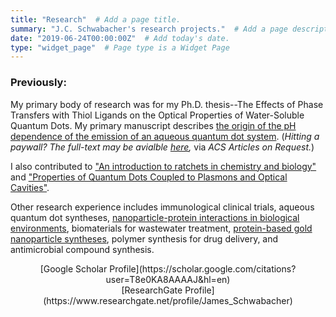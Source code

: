 ```yaml
---
title: "Research"  # Add a page title.
summary: "J.C. Schwabacher's research projects."  # Add a page description.
date: "2019-06-24T00:00:00Z"  # Add today's date.
type: "widget_page"  # Page type is a Widget Page
---
```


### Previously:
My primary body of research was for my Ph.D. thesis--The Effects of Phase Transfers with Thiol Ligands on the Optical Properties of Water-Soluble Quantum Dots. My primary manuscript describes [the origin of the pH dependence of the emission of an aqueous quantum dot system](https://pubs.acs.org/doi/10.1021/acs.jpcc.9b03619). (*Hitting a paywall? The full-text may be avialble [here](https://pubs.acs.org/articlesonrequest/AOR-vUemTZcSjtWyQRe658gU),* via *ACS Articles on Request.*)

I also contributed to ["An introduction to ratchets in chemistry and biology"](https://doi.org/10.1039/C7MH00062F) and ["Properties of Quantum Dots Coupled to Plasmons and Optical Cavities"](https://doi.org/10.1063/1.5124392).

Other research experience includes immunological clinical trials, aqueous quantum dot syntheses, [nanoparticle-protein interactions in biological environments](http://pubs.acs.org/doi/abs/10.1021/acs.biomac.6b01503), biomaterials for wastewater treatment, [protein-based gold nanoparticle syntheses](https://doi.org/10.1039/C7DT03275G), polymer synthesis for drug delivery, and antimicrobial compound synthesis.

<center>[Google Scholar Profile](https://scholar.google.com/citations?user=T8e0KA8AAAAJ&hl=en)</center>

<center>[ResearchGate Profile](https://www.researchgate.net/profile/James_Schwabacher)</center>
